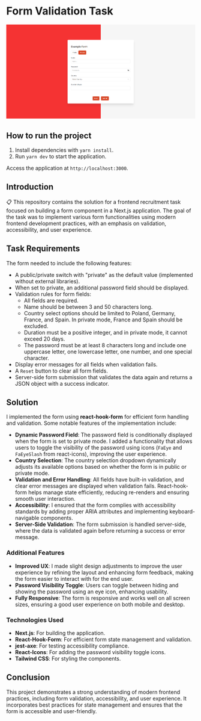 # Form Validation Task

![Screen_application](docs/form-application.png)

## How to run the project

1.  Install dependencies with `yarn install`.
2.  Run `yarn dev` to start the application.

Access the application at `http://localhost:3000`.

## Introduction

📋 This repository contains the solution for a frontend recruitment task focused on building a form component in a Next.js application. The goal of the task was to implement various form functionalities using modern frontend development practices, with an emphasis on validation, accessibility, and user experience.

## Task Requirements

The form needed to include the following features:

- A public/private switch with "private" as the default value (implemented without external libraries).
- When set to private, an additional password field should be displayed.
- Validation rules for form fields:
  - All fields are required.
  - Name should be between 3 and 50 characters long.
  - Country select options should be limited to Poland, Germany, France, and Spain. In private mode, France and Spain should be excluded.
  - Duration must be a positive integer, and in private mode, it cannot exceed 20 days.
  - The password must be at least 8 characters long and include one uppercase letter, one lowercase letter, one number, and one special character.
- Display error messages for all fields when validation fails.
- A `Reset` button to clear all form fields.
- Server-side form submission that validates the data again and returns a JSON object with a success indicator.

## Solution

I implemented the form using **react-hook-form** for efficient form handling and validation. Some notable features of the implementation include:

- **Dynamic Password Field**: The password field is conditionally displayed when the form is set to private mode. I added a functionality that allows users to toggle the visibility of the password using icons (`FaEye` and `FaEyeSlash` from react-icons), improving the user experience.
- **Country Selection**: The country selection dropdown dynamically adjusts its available options based on whether the form is in public or private mode.
- **Validation and Error Handling**: All fields have built-in validation, and clear error messages are displayed when validation fails. React-hook-form helps manage state efficiently, reducing re-renders and ensuring smooth user interaction.
- **Accessibility**: I ensured that the form complies with accessibility standards by adding proper ARIA attributes and implementing keyboard-navigable components.
- **Server-Side Validation**: The form submission is handled server-side, where the data is validated again before returning a success or error message.

### Additional Features

- **Improved UX**: I made slight design adjustments to improve the user experience by refining the layout and enhancing form feedback, making the form easier to interact with for the end user.
- **Password Visibility Toggle**: Users can toggle between hiding and showing the password using an eye icon, enhancing usability.
- **Fully Responsive**: The form is responsive and works well on all screen sizes, ensuring a good user experience on both mobile and desktop.

### Technologies Used

- **Next.js**: For building the application.
- **React-Hook-Form**: For efficient form state management and validation.
- **jest-axe**: For testing accessibility compliance.
- **React-Icons**: For adding the password visibility toggle icons.
- **Tailwind CSS**: For styling the components.

## Conclusion

This project demonstrates a strong understanding of modern frontend practices, including form validation, accessibility, and user experience. It incorporates best practices for state management and ensures that the form is accessible and user-friendly.
